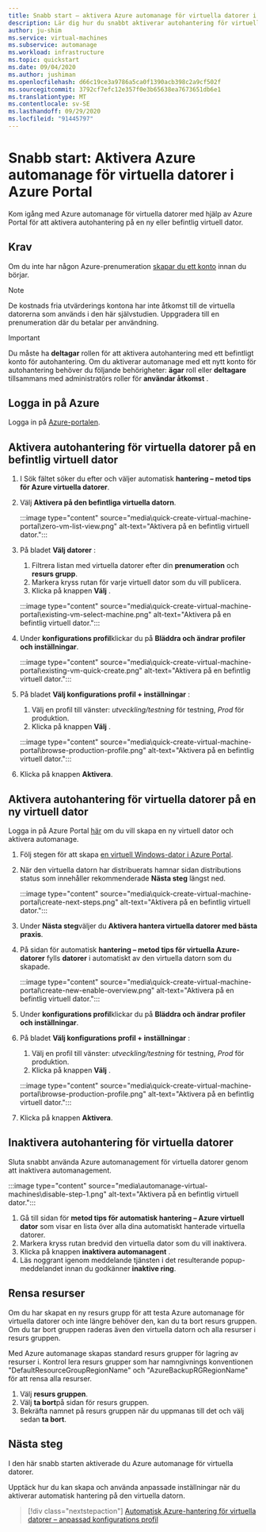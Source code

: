 ```yaml
---
title: Snabb start – aktivera Azure automanage för virtuella datorer i Azure Portal
description: Lär dig hur du snabbt aktiverar autohantering för virtuella datorer på en ny eller befintlig virtuell dator i Azure Portal.
author: ju-shim
ms.service: virtual-machines
ms.subservice: automanage
ms.workload: infrastructure
ms.topic: quickstart
ms.date: 09/04/2020
ms.author: jushiman
ms.openlocfilehash: d66c19ce3a9786a5ca0f1390acb398c2a9cf502f
ms.sourcegitcommit: 3792cf7efc12e357f0e3b65638ea7673651db6e1
ms.translationtype: MT
ms.contentlocale: sv-SE
ms.lasthandoff: 09/29/2020
ms.locfileid: "91445797"
---
```

# <a name="quickstart-enable-azure-automanage-for-virtual-machines-in-the-azure-portal"></a>Snabb start: Aktivera Azure automanage för virtuella datorer i Azure Portal

Kom igång med Azure automanage för virtuella datorer med hjälp av Azure Portal för att aktivera autohantering på en ny eller befintlig virtuell dator.


## <a name="prerequisites"></a>Krav

Om du inte har någon Azure-prenumeration [skapar du ett konto](https://azure.microsoft.com/pricing/purchase-options/pay-as-you-go/) innan du börjar.

> [!NOTE]
> De kostnads fria utvärderings kontona har inte åtkomst till de virtuella datorerna som används i den här självstudien. Uppgradera till en prenumeration där du betalar per användning.

> [!IMPORTANT]
> Du måste ha **deltagar** rollen för att aktivera autohantering med ett befintligt konto för autohantering. Om du aktiverar automanage med ett nytt konto för autohantering behöver du följande behörigheter: **ägar** roll eller **deltagare** tillsammans med administratörs roller för **användar åtkomst** .


## <a name="sign-in-to-azure"></a>Logga in på Azure

Logga in på [Azure-portalen](https://portal.azure.com/).


## <a name="enable-automanage-for-vms-on-an-existing-vm"></a>Aktivera autohantering för virtuella datorer på en befintlig virtuell dator

1. I Sök fältet söker du efter och väljer automatisk **hantering – metod tips för Azure virtuella datorer**.

2. Välj **Aktivera på den befintliga virtuella datorn**.

    :::image type="content" source="media\quick-create-virtual-machine-portal\zero-vm-list-view.png" alt-text="Aktivera på en befintlig virtuell dator.":::

3. På bladet **Välj datorer** :
    1. Filtrera listan med virtuella datorer efter din **prenumeration** och **resurs grupp**.
    1. Markera kryss rutan för varje virtuell dator som du vill publicera.
    1. Klicka på knappen **Välj** .

    :::image type="content" source="media\quick-create-virtual-machine-portal\existing-vm-select-machine.png" alt-text="Aktivera på en befintlig virtuell dator.":::

4. Under **konfigurations profil**klickar du på **Bläddra och ändrar profiler och inställningar**.

    :::image type="content" source="media\quick-create-virtual-machine-portal\existing-vm-quick-create.png" alt-text="Aktivera på en befintlig virtuell dator.":::

5. På bladet **Välj konfigurations profil + inställningar** :
    1. Välj en profil till vänster: *utveckling/testning* för testning, *Prod* för produktion.
    1. Klicka på knappen **Välj** .

    :::image type="content" source="media\quick-create-virtual-machine-portal\browse-production-profile.png" alt-text="Aktivera på en befintlig virtuell dator.":::

6. Klicka på knappen **Aktivera**.


## <a name="enable-automanage-for-vms-on-a-new-vm"></a>Aktivera autohantering för virtuella datorer på en ny virtuell dator

Logga in på Azure Portal [här](https://aka.ms/automanageportalnextstep) om du vill skapa en ny virtuell dator och aktivera automanage.

1. Följ stegen för att skapa [en virtuell Windows-dator i Azure Portal](..\virtual-machines\windows\quick-create-portal.md).

2. När den virtuella datorn har distribuerats hamnar sidan distributions status som innehåller rekommenderade **Nästa steg** längst ned.

    :::image type="content" source="media\quick-create-virtual-machine-portal\create-next-steps.png" alt-text="Aktivera på en befintlig virtuell dator.":::

3. Under **Nästa steg**väljer du **Aktivera hantera virtuella datorer med bästa praxis**.

4. På sidan för automatisk **hantering – metod tips för virtuella Azure-datorer** fylls **datorer** i automatiskt av den virtuella datorn som du skapade.

    :::image type="content" source="media\quick-create-virtual-machine-portal\create-new-enable-overview.png" alt-text="Aktivera på en befintlig virtuell dator.":::

5. Under **konfigurations profil**klickar du på **Bläddra och ändrar profiler och inställningar**.

6. På bladet **Välj konfigurations profil + inställningar** :
    1. Välj en profil till vänster: *utveckling/testning* för testning, *Prod* för produktion.
    1. Klicka på knappen **Välj** .

    :::image type="content" source="media\quick-create-virtual-machine-portal\browse-production-profile.png" alt-text="Aktivera på en befintlig virtuell dator.":::

7. Klicka på knappen **Aktivera**.

## <a name="disable-automanage-for-vms"></a>Inaktivera autohantering för virtuella datorer

Sluta snabbt använda Azure automanagement för virtuella datorer genom att inaktivera automanagement.

:::image type="content" source="media\automanage-virtual-machines\disable-step-1.png" alt-text="Aktivera på en befintlig virtuell dator.":::

1. Gå till sidan för **metod tips för automatisk hantering – Azure virtuell dator** som visar en lista över alla dina automatiskt hanterade virtuella datorer.
1. Markera kryss rutan bredvid den virtuella dator som du vill inaktivera.
1. Klicka på knappen **inaktivera automanagent** .
1. Läs noggrant igenom meddelande tjänsten i det resulterande popup-meddelandet innan du godkänner **inaktive ring**.


## <a name="clean-up-resources"></a>Rensa resurser

Om du har skapat en ny resurs grupp för att testa Azure automanage för virtuella datorer och inte längre behöver den, kan du ta bort resurs gruppen. Om du tar bort gruppen raderas även den virtuella datorn och alla resurser i resurs gruppen.

Med Azure automanage skapas standard resurs grupper för lagring av resurser i. Kontrol lera resurs grupper som har namngivnings konventionen "DefaultResourceGroupRegionName" och "AzureBackupRGRegionName" för att rensa alla resurser.

1. Välj **resurs gruppen**.
1. Välj **ta bort**på sidan för resurs gruppen.
1. Bekräfta namnet på resurs gruppen när du uppmanas till det och välj sedan **ta bort**.


## <a name="next-steps"></a>Nästa steg

I den här snabb starten aktiverade du Azure automanage för virtuella datorer. 

Upptäck hur du kan skapa och använda anpassade inställningar när du aktiverar automatisk hantering på den virtuella datorn. 

> [!div class="nextstepaction"]
> [Automatisk Azure-hantering för virtuella datorer – anpassad konfigurations profil](virtual-machines-custom-preferences.md)
